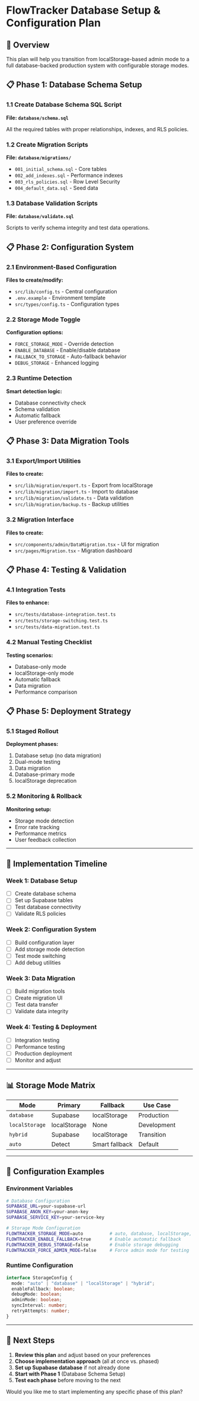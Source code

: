 # FlowTracker Database Setup & Configuration Plan

## 🎯 Overview

This plan will help you transition from localStorage-based admin mode to a full database-backed production system with configurable storage modes.

## 📋 Phase 1: Database Schema Setup

### 1.1 Create Database Schema SQL Script

**File: `database/schema.sql`**

All the required tables with proper relationships, indexes, and RLS policies.

### 1.2 Create Migration Scripts

**File: `database/migrations/`**

- `001_initial_schema.sql` - Core tables
- `002_add_indexes.sql` - Performance indexes
- `003_rls_policies.sql` - Row Level Security
- `004_default_data.sql` - Seed data

### 1.3 Database Validation Scripts

**File: `database/validate.sql`**

Scripts to verify schema integrity and test data operations.

## 📋 Phase 2: Configuration System

### 2.1 Environment-Based Configuration

**Files to create/modify:**

- `src/lib/config.ts` - Central configuration
- `.env.example` - Environment template
- `src/types/config.ts` - Configuration types

### 2.2 Storage Mode Toggle

**Configuration options:**

- `FORCE_STORAGE_MODE` - Override detection
- `ENABLE_DATABASE` - Enable/disable database
- `FALLBACK_TO_STORAGE` - Auto-fallback behavior
- `DEBUG_STORAGE` - Enhanced logging

### 2.3 Runtime Detection

**Smart detection logic:**

- Database connectivity check
- Schema validation
- Automatic fallback
- User preference override

## 📋 Phase 3: Data Migration Tools

### 3.1 Export/Import Utilities

**Files to create:**

- `src/lib/migration/export.ts` - Export from localStorage
- `src/lib/migration/import.ts` - Import to database
- `src/lib/migration/validate.ts` - Data validation
- `src/lib/migration/backup.ts` - Backup utilities

### 3.2 Migration Interface

**Files to create:**

- `src/components/admin/DataMigration.tsx` - UI for migration
- `src/pages/Migration.tsx` - Migration dashboard

## 📋 Phase 4: Testing & Validation

### 4.1 Integration Tests

**Files to enhance:**

- `src/tests/database-integration.test.ts`
- `src/tests/storage-switching.test.ts`
- `src/tests/data-migration.test.ts`

### 4.2 Manual Testing Checklist

**Testing scenarios:**

- Database-only mode
- localStorage-only mode
- Automatic fallback
- Data migration
- Performance comparison

## 📋 Phase 5: Deployment Strategy

### 5.1 Staged Rollout

**Deployment phases:**

1. Database setup (no data migration)
2. Dual-mode testing
3. Data migration
4. Database-primary mode
5. localStorage deprecation

### 5.2 Monitoring & Rollback

**Monitoring setup:**

- Storage mode detection
- Error rate tracking
- Performance metrics
- User feedback collection

---

## 🚀 Implementation Timeline

### Week 1: Database Setup

- [ ] Create database schema
- [ ] Set up Supabase tables
- [ ] Test database connectivity
- [ ] Validate RLS policies

### Week 2: Configuration System

- [ ] Build configuration layer
- [ ] Add storage mode detection
- [ ] Test mode switching
- [ ] Add debug utilities

### Week 3: Data Migration

- [ ] Build migration tools
- [ ] Create migration UI
- [ ] Test data transfer
- [ ] Validate data integrity

### Week 4: Testing & Deployment

- [ ] Integration testing
- [ ] Performance testing
- [ ] Production deployment
- [ ] Monitor and adjust

---

## 📊 Storage Mode Matrix

| Mode           | Primary      | Fallback       | Use Case    |
| -------------- | ------------ | -------------- | ----------- |
| `database`     | Supabase     | localStorage   | Production  |
| `localStorage` | localStorage | None           | Development |
| `hybrid`       | Supabase     | localStorage   | Transition  |
| `auto`         | Detect       | Smart fallback | Default     |

---

## 🔧 Configuration Examples

### Environment Variables

```bash
# Database Configuration
SUPABASE_URL=your-supabase-url
SUPABASE_ANON_KEY=your-anon-key
SUPABASE_SERVICE_KEY=your-service-key

# Storage Mode Configuration
FLOWTRACKER_STORAGE_MODE=auto          # auto, database, localStorage, hybrid
FLOWTRACKER_ENABLE_FALLBACK=true       # Enable automatic fallback
FLOWTRACKER_DEBUG_STORAGE=false        # Enable storage debugging
FLOWTRACKER_FORCE_ADMIN_MODE=false     # Force admin mode for testing
```

### Runtime Configuration

```typescript
interface StorageConfig {
  mode: "auto" | "database" | "localStorage" | "hybrid";
  enableFallback: boolean;
  debugMode: boolean;
  adminMode: boolean;
  syncInterval: number;
  retryAttempts: number;
}
```

---

## 🎯 Next Steps

1. **Review this plan** and adjust based on your preferences
2. **Choose implementation approach** (all at once vs. phased)
3. **Set up Supabase database** if not already done
4. **Start with Phase 1** (Database Schema Setup)
5. **Test each phase** before moving to the next

Would you like me to start implementing any specific phase of this plan?
